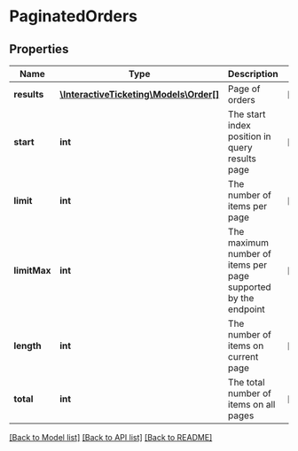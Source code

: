 # PaginatedOrders

## Properties
Name | Type | Description | Notes
------------ | ------------- | ------------- | -------------
**results** | [**\InteractiveTicketing\Models\Order[]**](Order.md) | Page of orders | [optional] 
**start** | **int** | The start index position in query results page | [optional] 
**limit** | **int** | The number of items per page | [optional] 
**limitMax** | **int** | The maximum number of items per page supported by the endpoint | [optional] 
**length** | **int** | The number of items on current page | [optional] 
**total** | **int** | The total number of items on all pages | [optional] 

[[Back to Model list]](../README.md#documentation-for-models) [[Back to API list]](../README.md#documentation-for-api-endpoints) [[Back to README]](../README.md)

